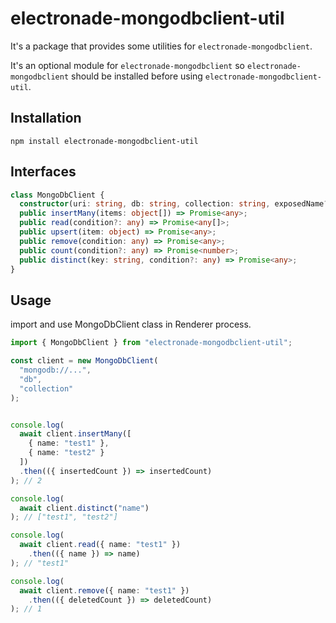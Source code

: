 # electronade-mongodbclient-util

It's a package that provides some utilities for `electronade-mongodbclient`.

It's an optional module for `electronade-mongodbclient` so `electronade-mongodbclient` should be installed before using `electronade-mongodbclient-util`.

## Installation
``` shell
npm install electronade-mongodbclient-util
```

## Interfaces

``` typescript
class MongoDbClient {
  constructor(uri: string, db: string, collection: string, exposedName?: string);
  public insertMany(items: object[]) => Promise<any>;
  public read(condition?: any) => Promise<any[]>;
  public upsert(item: object) => Promise<any>;
  public remove(condition: any) => Promise<any>;
  public count(condition?: any) => Promise<number>;
  public distinct(key: string, condition?: any) => Promise<any>;
}
```

## Usage

import and use MongoDbClient class in Renderer process.

``` typescript
import { MongoDbClient } from "electronade-mongodbclient-util";

const client = new MongoDbClient(
  "mongodb://...",
  "db",
  "collection"
);


console.log(
  await client.insertMany([
    { name: "test1" },
    { name: "test2" }
  ])
  .then(({ insertedCount }) => insertedCount)
); // 2

console.log(
  await client.distinct("name")
); // ["test1", "test2"]

console.log(
  await client.read({ name: "test1" })
    .then(({ name }) => name)
); // "test1"

console.log(
  await client.remove({ name: "test1" })
    .then(({ deletedCount }) => deletedCount)
); // 1
```
